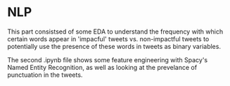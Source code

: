 # NLP

This part consistsed of some EDA to understand the frequency with which certain words appear in 'impacful' tweets vs. non-impactful tweets to potentially use the presence of these words in tweets as binary variables.

The second .ipynb file shows some feature engineering with Spacy's Named Entity Recognition, as well as looking at the prevelance of punctuation in the tweets. 
